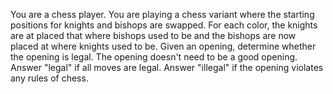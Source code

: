 You are a chess player. You are playing a chess variant where the starting positions for knights and bishops are swapped. For each color, the knights are at placed that where bishops used to be and the bishops are now placed at where knights used to be. Given an opening, determine whether the opening is legal. The opening doesn't need to be a good opening. Answer "legal" if all moves are legal. Answer "illegal" if the opening violates any rules of chess.